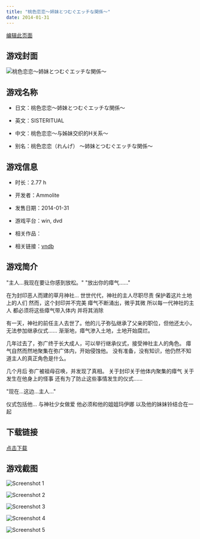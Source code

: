 ```yaml
---
title: "桃色恋恋～姉妹とつむぐエッチな関係～"
date: 2014-01-31
---
```

[编辑此页面](https://github.com/ACG-3/ADV3-source/blob/main/source/_posts/%E6%A1%83%E8%89%B2%E6%81%8B%E6%81%8B%EF%BD%9E%E5%A7%89%E5%A6%B9%E3%81%A8%E3%81%A4%E3%82%80%E3%81%90%E3%82%A8%E3%83%83%E3%83%81%E3%81%AA%E9%96%A2%E4%BF%82%EF%BD%9E.md)

## 游戏封面

![桃色恋恋～姉妹とつむぐエッチな関係～](https%3A//pan.timero.xyz/onedrive/img_lib_001/%E6%A1%83%E8%89%B2%E6%81%8B%E6%81%8B%EF%BD%9E%E5%A7%89%E5%A6%B9%E3%81%A8%E3%81%A4%E3%82%80%E3%81%90%E3%82%A8%E3%83%83%E3%83%81%E3%81%AA%E9%96%A2%E4%BF%82%EF%BD%9E_cover.avif)


## 游戏名称

- 日文：桃色恋恋～姉妹とつむぐエッチな関係～
- 英文：SISTERITUAL
- 中文：桃色恋恋～与姊妹交织的H关系～

- 别名：桃色恋恋（れんげ） ～姉妹とつむぐエッチな関係～


## 游戏信息

- 时长：2.77 h
- 开发者：Ammolite
- 发售日期：2014-01-31
- 游戏平台：win, dvd
- 相关作品：

- 相关链接：[vndb](https://vndb.org/v14089)


## 游戏简介

"主人...我现在要让你感到放松。"
"放出你的瘴气......"

在为封印恶人而建的草月神社...
世世代代，神社的主人尽职尽责 保护着这片土地上的人们
然而，这个封印并不完美
瘴气不断涌出，微乎其微
所以每一代神社的主人 都必须将这些瘴气带入体内 并将其消除

有一天，神社的前任主人去世了。他的儿子弥弘继承了父亲的职位，但他还太小，无法参加继承仪式......
渐渐地，瘴气渗入土地，土地开始腐烂。

几年过去了，弥广终于长大成人，可以举行继承仪式，接受神社主人的角色。
瘴气自然而然地聚集在弥广体内，开始侵蚀他。
没有准备，没有知识，他仍然不知道主人的真正角色是什么。

几个月后
弥广被祖母召唤，并发现了真相。
关于封印关于他体内聚集的瘴气
关于发生在他身上的怪事
还有为了防止这些事情发生的仪式......

"现在...这边...主人..."

仪式包括他... 与神社少女做爱
他必须和他的姐姐玛伊娜 以及他的妹妹铃结合在一起




## 下载链接

[点击下载](https://pan.timero.xyz/onedrive/adv_lib_001/%E6%A1%83%E8%89%B2%E6%81%8B%E6%81%8B%EF%BD%9E%E5%A7%89%E5%A6%B9%E3%81%A8%E3%81%A4%E3%82%80%E3%81%90%E3%82%A8%E3%83%83%E3%83%81%E3%81%AA%E9%96%A2%E4%BF%82%EF%BD%9E)


## 游戏截图


![Screenshot 1](https%3A//pan.timero.xyz/onedrive/img_lib_001/%E6%A1%83%E8%89%B2%E6%81%8B%E6%81%8B%EF%BD%9E%E5%A7%89%E5%A6%B9%E3%81%A8%E3%81%A4%E3%82%80%E3%81%90%E3%82%A8%E3%83%83%E3%83%81%E3%81%AA%E9%96%A2%E4%BF%82%EF%BD%9E_Screenshot_1.avif)

![Screenshot 2](https%3A//pan.timero.xyz/onedrive/img_lib_001/%E6%A1%83%E8%89%B2%E6%81%8B%E6%81%8B%EF%BD%9E%E5%A7%89%E5%A6%B9%E3%81%A8%E3%81%A4%E3%82%80%E3%81%90%E3%82%A8%E3%83%83%E3%83%81%E3%81%AA%E9%96%A2%E4%BF%82%EF%BD%9E_Screenshot_2.avif)

![Screenshot 3](https%3A//pan.timero.xyz/onedrive/img_lib_001/%E6%A1%83%E8%89%B2%E6%81%8B%E6%81%8B%EF%BD%9E%E5%A7%89%E5%A6%B9%E3%81%A8%E3%81%A4%E3%82%80%E3%81%90%E3%82%A8%E3%83%83%E3%83%81%E3%81%AA%E9%96%A2%E4%BF%82%EF%BD%9E_Screenshot_3.avif)

![Screenshot 4](https%3A//pan.timero.xyz/onedrive/img_lib_001/%E6%A1%83%E8%89%B2%E6%81%8B%E6%81%8B%EF%BD%9E%E5%A7%89%E5%A6%B9%E3%81%A8%E3%81%A4%E3%82%80%E3%81%90%E3%82%A8%E3%83%83%E3%83%81%E3%81%AA%E9%96%A2%E4%BF%82%EF%BD%9E_Screenshot_4.avif)

![Screenshot 5](https%3A//pan.timero.xyz/onedrive/img_lib_001/%E6%A1%83%E8%89%B2%E6%81%8B%E6%81%8B%EF%BD%9E%E5%A7%89%E5%A6%B9%E3%81%A8%E3%81%A4%E3%82%80%E3%81%90%E3%82%A8%E3%83%83%E3%83%81%E3%81%AA%E9%96%A2%E4%BF%82%EF%BD%9E_Screenshot_5.avif)


